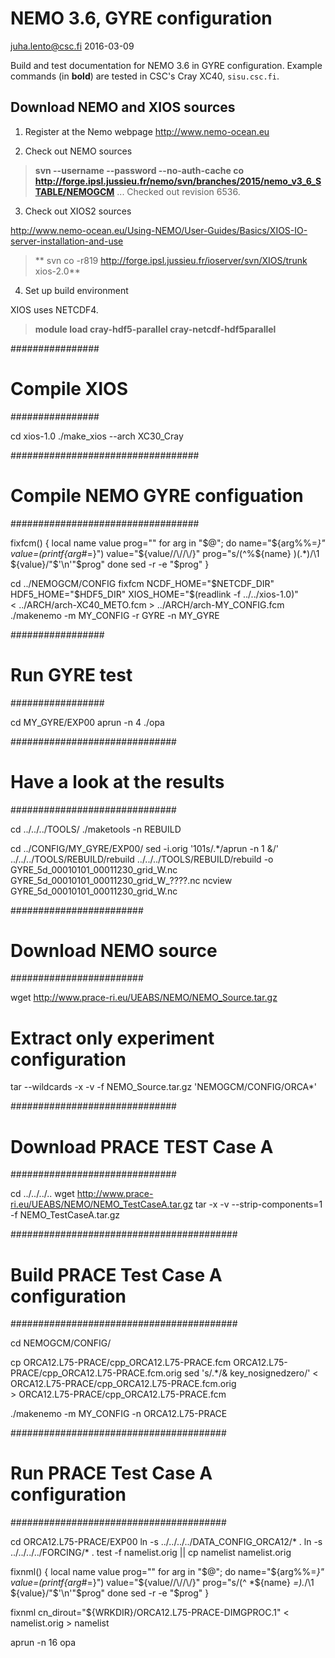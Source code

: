 NEMO 3.6, GYRE configuration
============================

juha.lento@csc.fi
2016-03-09


Build and test documentation for NEMO 3.6 in GYRE
configuration. Example commands (in **bold**) are tested in CSC's Cray XC40, `sisu.csc.fi`.


Download NEMO and XIOS sources
------------------------------

1. Register at the Nemo webpage http://www.nemo-ocean.eu

2. Check out NEMO sources

> **svn --username <username> --password <password> --no-auth-cache co http://forge.ipsl.jussieu.fr/nemo/svn/branches/2015/nemo_v3_6_STABLE/NEMOGCM**
> ...
> Checked out revision 6536.

3. Check out XIOS2 sources

http://www.nemo-ocean.eu/Using-NEMO/User-Guides/Basics/XIOS-IO-server-installation-and-use

> ** svn co -r819 http://forge.ipsl.jussieu.fr/ioserver/svn/XIOS/trunk xios-2.0**

4. Set up build environment

XIOS uses NETCDF4.

> **module load cray-hdf5-parallel cray-netcdf-hdf5parallel**

################
# Compile XIOS #
################

cd xios-1.0
./make_xios --arch XC30_Cray

##################################
# Compile NEMO GYRE configuation #
##################################

fixfcm() {
    local name value prog=""
    for arg in "$@"; do
        name="${arg%%=*}"
	value=$(printf %q "${arg#*=}")
	value="${value//\//\/}"
        prog="s/(^%${name} )(.*)/\\1 ${value}/"$'\n'"$prog"
    done
    sed -r -e "$prog"
}

cd ../NEMOGCM/CONFIG
fixfcm NCDF_HOME="$NETCDF_DIR" HDF5_HOME="$HDF5_DIR" XIOS_HOME="$(readlink -f ../../xios-1.0)" \
    < ../ARCH/arch-XC40_METO.fcm > ../ARCH/arch-MY_CONFIG.fcm
./makenemo -m MY_CONFIG -r GYRE -n MY_GYRE


#################
# Run GYRE test #
#################

cd MY_GYRE/EXP00
aprun -n 4 ./opa

##############################
# Have a look at the results #
##############################

cd ../../../TOOLS/
./maketools -n REBUILD

cd ../CONFIG/MY_GYRE/EXP00/
sed -i.orig '101s/.*/aprun -n 1 &/' ../../../TOOLS/REBUILD/rebuild
../../../TOOLS/REBUILD/rebuild -o GYRE_5d_00010101_00011230_grid_W.nc GYRE_5d_00010101_00011230_grid_W_????.nc
ncview GYRE_5d_00010101_00011230_grid_W.nc

########################
# Download NEMO source #
########################

wget http://www.prace-ri.eu/UEABS/NEMO/NEMO_Source.tar.gz

# Extract only experiment configuration
tar --wildcards -x -v -f NEMO_Source.tar.gz 'NEMOGCM/CONFIG/ORCA*'

##############################
# Download PRACE TEST Case A #
##############################

cd ../../../..
wget http://www.prace-ri.eu/UEABS/NEMO/NEMO_TestCaseA.tar.gz
tar -x -v --strip-components=1 -f NEMO_TestCaseA.tar.gz

#########################################
# Build PRACE Test Case A configuration #
#########################################

cd NEMOGCM/CONFIG/

cp ORCA12.L75-PRACE/cpp_ORCA12.L75-PRACE.fcm ORCA12.L75-PRACE/cpp_ORCA12.L75-PRACE.fcm.orig
sed 's/.*/& key_nosignedzero/' < ORCA12.L75-PRACE/cpp_ORCA12.L75-PRACE.fcm.orig \
    > ORCA12.L75-PRACE/cpp_ORCA12.L75-PRACE.fcm

./makenemo -m MY_CONFIG -n ORCA12.L75-PRACE

#######################################
# Run PRACE Test Case A configuration #
#######################################

cd ORCA12.L75-PRACE/EXP00
ln -s ../../../../DATA_CONFIG_ORCA12/* .
ln -s ../../../../FORCING/* .
test -f namelist.orig || cp namelist namelist.orig

fixnml() {
    local name value prog=""
    for arg in "$@"; do
        name="${arg%%=*}"
	value=$(printf %q "${arg#*=}")
	value="${value//\//\/}"
        prog="s/(^ *${name} *=).*/\\1 ${value}/"$'\n'"$prog"
    done
    sed -r -e "$prog"
}

fixnml cn_dirout="${WRKDIR}/ORCA12.L75-PRACE-DIMGPROC.1" < namelist.orig > namelist

aprun -n 16 opa
